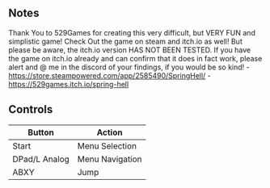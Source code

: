 ## Notes

Thank You to 529Games for creating this very difficult, but VERY FUN and simplistic game! Check Out the game on steam and itch.io as well! But please be aware, the itch.io version HAS NOT BEEN TESTED. If you have the game on itch.io already and can confirm that it does in fact work, please alert and @ me in the discord of your findings, if you would be so kind!
-https://store.steampowered.com/app/2585490/SpringHell/
-https://529games.itch.io/spring-hell

## Controls

| Button | Action |
|--|--| 
|Start|Menu Selection|
|DPad/L Analog|Menu Navigation|
|ABXY|Jump|


